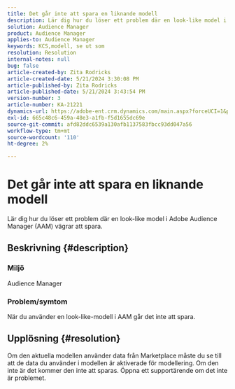 ```yaml
---
title: Det går inte att spara en liknande modell
description: Lär dig hur du löser ett problem där en look-like model i Adobe Audience Manager (AAM) vägrar att spara.
solution: Audience Manager
product: Audience Manager
applies-to: Audience Manager
keywords: KCS,modell, se ut som
resolution: Resolution
internal-notes: null
bug: false
article-created-by: Zita Rodricks
article-created-date: 5/21/2024 3:30:08 PM
article-published-by: Zita Rodricks
article-published-date: 5/21/2024 3:43:54 PM
version-number: 3
article-number: KA-21221
dynamics-url: https://adobe-ent.crm.dynamics.com/main.aspx?forceUCI=1&pagetype=entityrecord&etn=knowledgearticle&id=4b160101-8717-ef11-9f89-6045bd06eea5
exl-id: 665c48c6-459a-48e3-a1fb-f5d1655dc69e
source-git-commit: afd82ddc6539a130afb1137583fbcc93dd047a56
workflow-type: tm+mt
source-wordcount: '110'
ht-degree: 2%

---
```


# Det går inte att spara en liknande modell


Lär dig hur du löser ett problem där en look-like model i Adobe Audience Manager (AAM) vägrar att spara.

## Beskrivning {#description}


### Miljö

Audience Manager

### <b>Problem/symtom</b>

När du använder en look-like-modell i AAM går det inte att spara.


## Upplösning {#resolution}


Om den aktuella modellen använder data från Marketplace måste du se till att de data du använder i modellen är aktiverade för modellering. Om den inte är det kommer den inte att sparas. Öppna ett supportärende om det inte är problemet.
